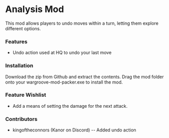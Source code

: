 # Analysis Mod
This mod allows players to undo moves within a turn, letting them explore different options. 

### Features
- Undo action used at HQ to undo your last move

### Installation
Download the zip from Github and extract the contents. Drag the mod folder onto your wargroove-mod-packer.exe to install the mod. 

### Feature Wishlist
- Add a means of setting the damage for the next attack. 

### Contributors
- kingoftheconnors (Kanor on Discord)
-- Added undo action
